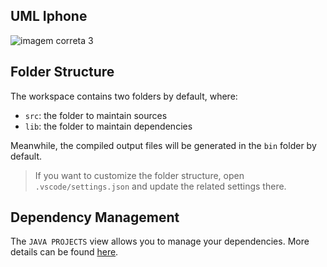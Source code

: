 ## UML Iphone


![imagem correta 3](https://github.com/EndricLopes/Java-Iphone/assets/142428267/8b33b896-3456-4c55-a3b2-f6a7030163dd)




## Folder Structure


The workspace contains two folders by default, where:

- `src`: the folder to maintain sources
- `lib`: the folder to maintain dependencies

Meanwhile, the compiled output files will be generated in the `bin` folder by default.

> If you want to customize the folder structure, open `.vscode/settings.json` and update the related settings there.

## Dependency Management

The `JAVA PROJECTS` view allows you to manage your dependencies. More details can be found [here](https://github.com/microsoft/vscode-java-dependency#manage-dependencies).
